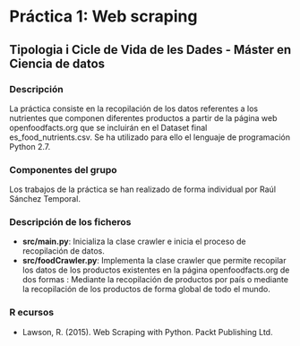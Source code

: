 # Práctica 1: Web scraping

## Tipologia i Cicle de Vida de les Dades - Máster en Ciencia de datos

### Descripción

La práctica consiste en la recopilación de los datos referentes a los nutrientes que componen diferentes productos a partir de la página web openfoodfacts.org que se incluirán en el Dataset final es_food_nutrients.csv. Se ha utilizado para ello el lenguaje de programación Python 2.7.

### Componentes del grupo

Los trabajos de la práctica se han realizado de forma individual por Raúl Sánchez Temporal.

### Descripción de los ficheros

- **src/main.py**: Inicializa la clase crawler e inicia el proceso de recopilación de datos.
- **src/foodCrawler.py**: Implementa la clase crawler que permite recopilar los datos de los productos existentes en la página openfoodfacts.org de dos formas : Mediante la recopilación de productos por país o mediante la recopilación de los productos de forma global de todo el mundo.

### R ecursos

- Lawson, R. (2015). Web Scraping with Python. Packt Publishing Ltd.
